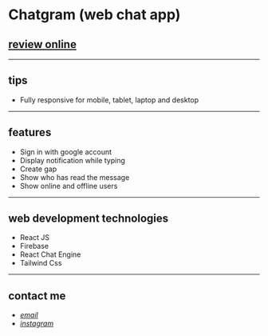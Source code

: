 # Chatgram (web chat app)

## [review online](https://fastidious-otter-1b36fd.netlify.app/)

---

## tips

- Fully responsive for mobile, tablet, laptop and desktop

---

## features

- Sign in with google account
- Display notification while typing
- Create gap 
- Show who has read the message
- Show online and offline users

---

## web development technologies

- React JS
- Firebase
- React Chat Engine
- Tailwind Css

---

## contact me

- _[email](mailto:hadikiamarzi@protonmail.com)_
- _[instagram](https://www.instagram.com/ihadikia)_
